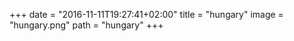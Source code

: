 +++
date = "2016-11-11T19:27:41+02:00"
title = "hungary"
image = "hungary.png"
path = "hungary"
+++
